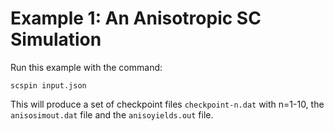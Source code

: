 # Example 1: An Anisotropic SC Simulation
Run this example with the command:
```
scspin input.json
```
This will produce a set of checkpoint files `checkpoint-n.dat` with n=1-10, the `anisosimout.dat` file and the `anisoyields.out` file.
